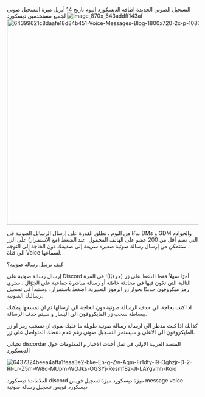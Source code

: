  التسجيل الصوتي الجديدة
اظافة الديسكورد اليوم تاريخ 14 أبريل ميزة التسجيل صوتي لجميع مستخدمين ديسكورد
![image_870x_643addff143af](https://github.com/repobot-bo/vite/assets/69330652/9bbf4bd6-a319-4a11-b3da-5b7b5e650def)
<img width="540" alt="64399621c8daafe18d84b451-Voice-Messages-Blog-1800x720-2x-p-1080" src="https://github.com/repobot-bo/vite/assets/69330652/54bada38-302f-4135-873b-a08eadfae1c3">


بدءًا من اليوم ، نطلق القدرة على إرسال الرسائل الصوتية في DMs و GDM والخوادم التي تضم أقل من 200 عضو على الهاتف المحمول. عند الضغط (مع الاستمرار) على الزر ، ستتمكن من إرسال رسالة صوتية صغيرة سريعة إلى صديقك دون الحاجة إلى التوجه الى قناة Voice لسماعها.

كيف ترسل رسالة صوتية؟

إرسال رسالة صوتية على Discord أمرًا سهلاً فقط الدغط على زر (حرفيًا)! في المرة التالية التي تكون فيها في محادثة خاصّة أو رسالة مباشرة جماعية على الجوّال ، سترى رمز ميكروفون جديدًا بجوار زر الرموز التعبيرية. اضغط باستمرار ، وستبدأ في تسجيل رسالتك الصوتية.

اذا كنت بحاجة الى حدف الرسالة صوتية دون الحاجة الى ارسالها ثم ان تمسحها يمكنك ببساطة سحب زر المايكروفون الى اليسار و سيتم حدف الرسالة.

كذالك اذا كنت مدطر الى ارسالة رسالة صوتية طويلة ما عليك سوى ان تسحب رمز او زر المايكروفون الى الاعلى و سيستمر التسجيل صوتي رغم عدم دغطك المتواصل على زر.

تحياتي discordar المنصة العربية الاولى في نقل أحدث الاخبار و المعلومات حول الديسكورد

![6437324beea4affa1feaa3e2-bke-En-g-Zw-Aqm-Fr1dfy-I9-Oghzjr-D-2-Rl-Lr-Z5m-Wi8d-MUpm-WOJks-OGSYj-Resmf8z-Jl-LAYgvmh-Koid](https://github.com/repobot-bo/vite/assets/69330652/9a42f8a5-3759-4cab-8c5f-6a6e37f5945e)

العلامات:
ديسكورد
discord
ميزة ديسكورد
ميزة تسجيل فويس
message voice
ديسكورد فويس
تسجيل رسالة صوتية









